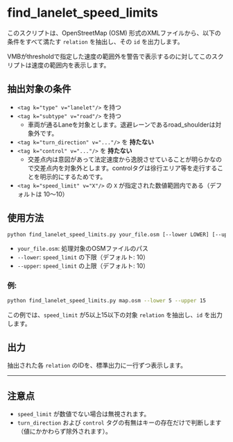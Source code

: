 # find_lanelet_speed_limits

このスクリプトは、OpenStreetMap (OSM) 形式のXMLファイルから、以下の条件をすべて満たす `relation` を抽出し、その `id` を出力します。

VMBがthresholdで指定した速度の範囲外を警告で表示するのに対してこのスクリプトは速度の範囲内を表示します。

## 抽出対象の条件

- `<tag k="type" v="lanelet"/>` を持つ
- `<tag k="subtype" v="road"/>` を持つ
  - 車両が通るLaneを対象とします。退避レーンであるroad_shoulderは対象外です。
- `<tag k="turn_direction" v="..."/>` を **持たない**
- `<tag k="control" v="..."/>` を **持たない**
  - 交差点内は意図があって法定速度から逸脱させていることが明らかなので交差点内を対象外とします。controlタグは徐行エリア等を走行することを明示的にするためです。
- `<tag k="speed_limit" v="X"/>` の `X` が指定された数値範囲内である（デフォルトは 10〜10）

## 使用方法

```bash
python find_lanelet_speed_limits.py your_file.osm [--lower LOWER] [--upper UPPER]
```

- `your_file.osm`: 処理対象のOSMファイルのパス
- `--lower`: `speed_limit` の下限（デフォルト: 10）
- `--upper`: `speed_limit` の上限（デフォルト: 10）

### 例:

```bash
python find_lanelet_speed_limits.py map.osm --lower 5 --upper 15
```

この例では、`speed_limit` が5以上15以下の対象 `relation` を抽出し、`id` を出力します。

## 出力

抽出された各 `relation` のIDを、標準出力に一行ずつ表示します。

---

## 注意点

- `speed_limit` が数値でない場合は無視されます。
- `turn_direction` および `control` タグの有無はキーの存在だけで判断します（値にかかわらず除外されます）。
